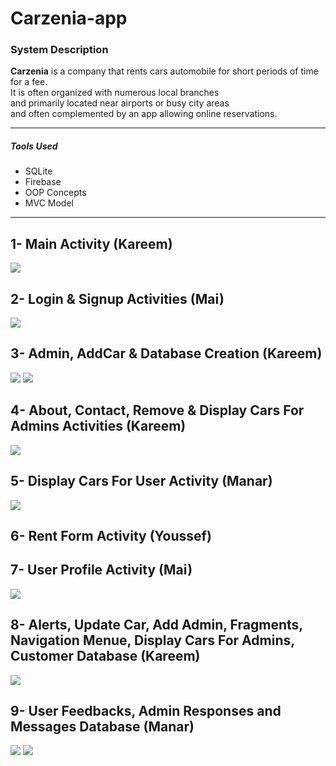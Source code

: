 # Carzenia-app

### System Description 

<b>Carzenia</b> is a company that rents cars automobile for short periods of time for a fee.</br> 
        It is often organized with numerous local branches </br>
        and primarily located near airports or busy city areas </br>
        and often complemented by an app allowing online reservations. </br>
***
##### Tools Used
- SQLite
- Firebase
- OOP Concepts
- MVC Model
***
## 1- Main Activity (Kareem)
![](Screenshots/0_splash_screen.jpg)

## 2- Login & Signup Activities (Mai)
![](Screenshots/1_login_activity.jpg)

## 3- Admin, AddCar & Database Creation (Kareem)
![](Screenshots/2_admin_activity.jpg)
![](Screenshots/3_add_car.jpg)

## 4- About, Contact, Remove & Display Cars For Admins Activities (Kareem)
![](Screenshots/4_remove_car.jpg)

## 5- Display Cars For User Activity (Manar)
![](Screenshots/6_cars_exhibition.jpg)

## 6- Rent Form Activity (Youssef)


## 7- User Profile Activity (Mai)
![](Screenshots/7_user_profile.jpg)

## 8- Alerts, Update Car, Add Admin, Fragments, Navigation Menue, Display Cars For Admins, Customer Database (Kareem)
![](Screenshots/5_add_admin.jpg)

## 9- User Feedbacks, Admin Responses and Messages Database (Manar)
![](Screenshots/8_admin_responses.jpg)
![](Screenshots/9_customer_messages.jpg)